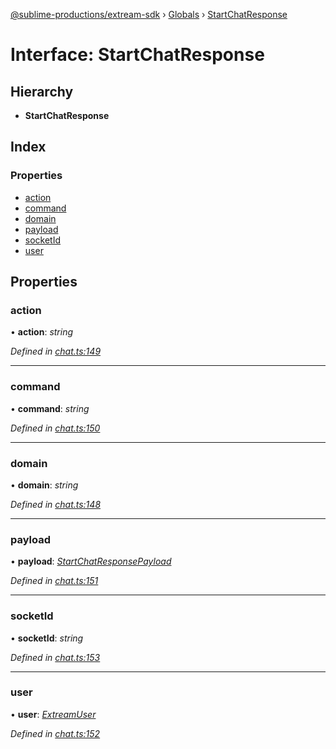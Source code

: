 [@sublime-productions/extream-sdk](../README.md) › [Globals](../globals.md) › [StartChatResponse](startchatresponse.md)

# Interface: StartChatResponse

## Hierarchy

* **StartChatResponse**

## Index

### Properties

* [action](startchatresponse.md#action)
* [command](startchatresponse.md#command)
* [domain](startchatresponse.md#domain)
* [payload](startchatresponse.md#payload)
* [socketId](startchatresponse.md#socketid)
* [user](startchatresponse.md#user)

## Properties

###  action

• **action**: *string*

*Defined in [chat.ts:149](https://github.com/Extream-SaaS/ex-sdk/blob/b2de5a9/src/chat.ts#L149)*

___

###  command

• **command**: *string*

*Defined in [chat.ts:150](https://github.com/Extream-SaaS/ex-sdk/blob/b2de5a9/src/chat.ts#L150)*

___

###  domain

• **domain**: *string*

*Defined in [chat.ts:148](https://github.com/Extream-SaaS/ex-sdk/blob/b2de5a9/src/chat.ts#L148)*

___

###  payload

• **payload**: *[StartChatResponsePayload](startchatresponsepayload.md)*

*Defined in [chat.ts:151](https://github.com/Extream-SaaS/ex-sdk/blob/b2de5a9/src/chat.ts#L151)*

___

###  socketId

• **socketId**: *string*

*Defined in [chat.ts:153](https://github.com/Extream-SaaS/ex-sdk/blob/b2de5a9/src/chat.ts#L153)*

___

###  user

• **user**: *[ExtreamUser](extreamuser.md)*

*Defined in [chat.ts:152](https://github.com/Extream-SaaS/ex-sdk/blob/b2de5a9/src/chat.ts#L152)*
